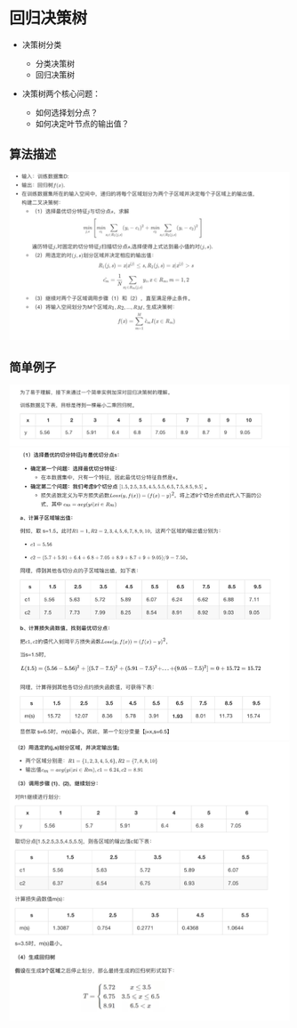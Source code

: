 # 回归决策树

- 决策树分类
    - 分类决策树
    - 回归决策树
    
    
- 决策树两个核心问题：
    - 如何选择划分点？
    - 如何决定叶节点的输出值？
    
## 算法描述
![avatar](../source/90.jpg)  
    
## 简单例子
![avatar](../source/91.jpg)  
![avatar](../source/92.jpg)     
![avatar](../source/93.jpg)  
    
    
    
    
    
    
    
    
    
    
    
    
    
    
    
    
    
    
    
    
    
    
    
    
    